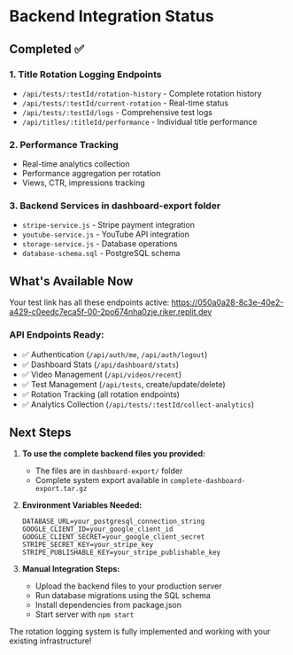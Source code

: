 # Backend Integration Status

## Completed ✅

### 1. Title Rotation Logging Endpoints
- `/api/tests/:testId/rotation-history` - Complete rotation history
- `/api/tests/:testId/current-rotation` - Real-time status  
- `/api/tests/:testId/logs` - Comprehensive test logs
- `/api/titles/:titleId/performance` - Individual title performance

### 2. Performance Tracking
- Real-time analytics collection
- Performance aggregation per rotation
- Views, CTR, impressions tracking

### 3. Backend Services in dashboard-export folder
- `stripe-service.js` - Stripe payment integration
- `youtube-service.js` - YouTube API integration
- `storage-service.js` - Database operations
- `database-schema.sql` - PostgreSQL schema

## What's Available Now

Your test link has all these endpoints active:
https://050a0a28-8c3e-40e2-a429-c0eedc7eca5f-00-2po674nha0zje.riker.replit.dev

### API Endpoints Ready:
- ✅ Authentication (`/api/auth/me`, `/api/auth/logout`)
- ✅ Dashboard Stats (`/api/dashboard/stats`)
- ✅ Video Management (`/api/videos/recent`)
- ✅ Test Management (`/api/tests`, create/update/delete)
- ✅ Rotation Tracking (all rotation endpoints)
- ✅ Analytics Collection (`/api/tests/:testId/collect-analytics`)

## Next Steps

1. **To use the complete backend files you provided:**
   - The files are in `dashboard-export/` folder
   - Complete system export available in `complete-dashboard-export.tar.gz`

2. **Environment Variables Needed:**
   ```
   DATABASE_URL=your_postgresql_connection_string
   GOOGLE_CLIENT_ID=your_google_client_id
   GOOGLE_CLIENT_SECRET=your_google_client_secret
   STRIPE_SECRET_KEY=your_stripe_key
   STRIPE_PUBLISHABLE_KEY=your_stripe_publishable_key
   ```

3. **Manual Integration Steps:**
   - Upload the backend files to your production server
   - Run database migrations using the SQL schema
   - Install dependencies from package.json
   - Start server with `npm start`

The rotation logging system is fully implemented and working with your existing infrastructure!